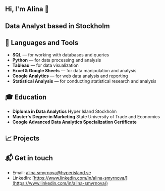 ## Hi, I'm Alina 👋
## Data Analyst based in Stockholm 

## 🔧 Languages and Tools
- **SQL** — for working with databases and queries
- **Python** — for data processing and analysis
- **Tableau** — for data visualization
- **Excel & Google Sheets** — for data manipulation and analysis
- **Google Analytics** — for web data analysis and reporting
- **Statistical Analysis** — for conducting statistical research and analysis

## 🎓 Education
- **Diploma in Data Analytics**  Hyper Island Stockholm
- **Master's Degree in Marketing** State University of Trade and Economics
- **Google Advanced Data Analytics Specialization Certificate**  

## 📈 Projects

## 📬 Get in touch
- Email: [alina.smyrnova@hyperisland.se](mailto:alina.smyrnova@hyperisland.se)
- LinkedIn: [https://www.linkedin.com/in/alina-smyrnova/](https://www.linkedin.com/in/alina-smyrnova/)

